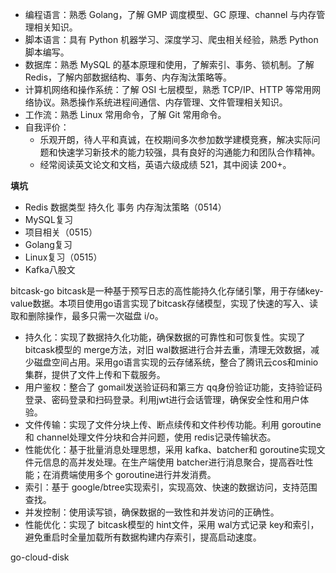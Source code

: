 - 编程语言：熟悉 Golang，了解 GMP 调度模型、GC 原理、channel 与内存管理相关知识。
- 脚本语言：具有 Python 机器学习、深度学习、爬虫相关经验，熟悉 Python 脚本编写。
- 数据库：熟悉 MySQL 的基本原理和使用，了解索引、事务、锁机制。了解 Redis，了解内部数据结构、事务、内存淘汰策略等。
- 计算机网络和操作系统：了解 OSI 七层模型，熟悉 TCP/IP、HTTP 等常用网络协议。熟悉操作系统进程间通信、内存管理、文件管理相关知识。
- 工作流：熟悉 Linux 常用命令，了解 Git 常用命令。
- 自我评价：
  - 乐观开朗，待人平和真诚，在校期间多次参加数学建模竞赛，解决实际问题和快速学习新技术的能力较强，具有良好的沟通能力和团队合作精神。
  - 经常阅读英文论文和文档，英语六级成绩 521，其中阅读 200+。

**填坑**
- Redis 数据类型 持久化 事务 内存淘汰策略（0514）
- MySQL复习
- 项目相关（0515）
- Golang复习
- Linux复习（0515）
- Kafka八股文


bitcask-go
bitcask是一种基于预写日志的高性能持久化存储引擎，用于存储key-value数据。本项目使用go语言实现了bitcask存储模型，实现了快速的写入、读取和删除操作，最多只需一次磁盘 i/o。
- 持久化：实现了数据持久化功能，确保数据的可靠性和可恢复性。实现了 bitcask模型的 merge方法，对旧 wal数据进行合并去重，清理无效数据，减少磁盘空间占用。采用go语言实现的云存储系统，整合了腾讯云cos和minio集群，提供了文件上传和下载服务。
- 用户鉴权：整合了 gomail发送验证码和第三方 qq身份验证功能，支持验证码登录、密码登录和扫码登录。利用jwt进行会话管理，确保安全性和用户体验。
- 文件传输：实现了文件分块上传、断点续传和文件秒传功能。利用 goroutine和 channel处理文件分块和合并问题，使用 redis记录传输状态。
- 性能优化：基于批量消息处理思想，采用 kafka、batcher和 goroutine实现文件元信息的高并发处理。在生产端使用 batcher进行消息聚合，提高吞吐性能；在消费端使用多个 goroutine进行并发消费。
- 索引：基于 google/btree实现索引，实现高效、快速的数据访问，支持范围查找。
- 并发控制：使用读写锁，确保数据的一致性和并发访问的正确性。
- 性能优化：实现了 bitcask模型的 hint文件，采用 wal方式记录 key和索引，避免重启时全量加载所有数据构建内存索引，提高启动速度。

go-cloud-disk
